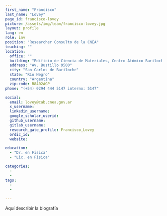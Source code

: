 ```yaml
---
first_name: "Francisco"
last_name: "Lovey"
page_id: francisco-lovey
picture: /assets/img/team/francisco-lovey.jpg
layout: profile
lang: en
role: inv
position: "Researcher Consulto de la CNEA"
teaching: ""
location:
  office: ""
  building: "Edificio de Ciencia de Materiales, Centro Atómico Bariloche"
  address: "Av. Bustillo 9500"
  city: "San Carlos de Bariloche"
  state: "Río Negro"
  country: "Argentina"
  zip-code: R8402AGP
phone: "(+54) 0294 444 5147 interno: 5147"

social:
  email: lovey@cab.cnea.gov.ar
  x_username:
  linkedin_username:
  google_scholar_userid:
  github_username:
  gitlab_username:
  research_gate_profile: Francisco_Lovey
  ordic_id:
  website:

education:
  - "Dr. en Física"
  - "Lic. en Física"

categories: 
  -
  -
tags: 
  -
  -
  
---
```



Aquí describir la biografía


